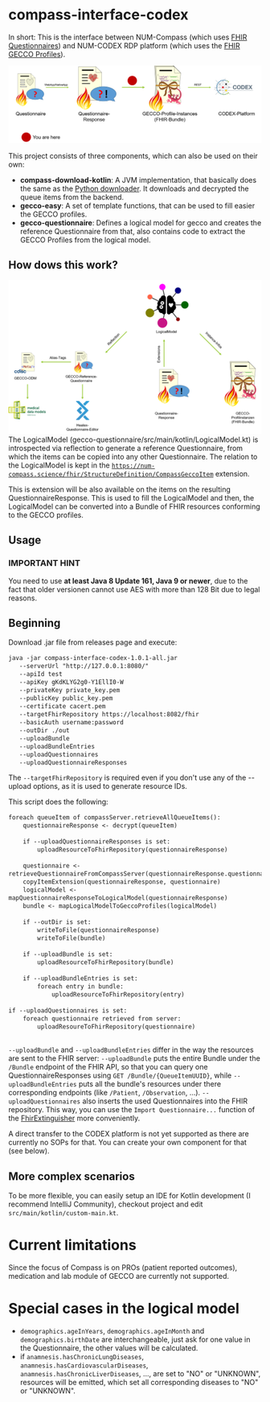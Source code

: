 # compass-interface-codex
In short: This is the interface between NUM-Compass (which uses [FHIR Questionnaires](http://hl7.org/fhir/questionnaire.html)) and NUM-CODEX RDP platform (which uses the [FHIR GECCO Profiles](https://simplifier.net/guide/germancoronaconsensusdataset-implementationguide/home)).

![](docs/Transform.png)

This project consists of three components, which can also be used on their own:

* **compass-download-kotlin**: A JVM implementation, that basically does the same as the [Python downloader](https://github.com/NUMde/compass-numapp-downloader). It downloads and decrypted the queue items from the backend.
* **gecco-easy**: A set of template functions, that can be used to fill easier the GECCO profiles.
* **gecco-questionnaire**: Defines a logical model for gecco and creates the reference Questionnaire from that, also contains code 
to extract the GECCO Profiles from the logical model.
  
## How dows this work?
![](docs/Overview%20LogicalModel.png)
The LogicalModel (gecco-questionnaire/src/main/kotlin/LogicalModel.kt) is introspected via reflection to generate a reference Questionnaire,
from which the items can be copied into any other Questionnaire. The relation to the LogicalModel is kept in the [`https://num-compass.science/fhir/StructureDefinition/CompassGeccoItem`](https://github.com/NUMde/compass-implementation-guide/blob/master/input/pagecontent/index.md) extension.

This is extension will be also available on the items on the resulting QuestionnaireResponse. This is used to fill the LogicalModel
and then, the LogicalModel can be converted into a Bundle of FHIR resources conforming to the GECCO profiles.
  
## Usage
### IMPORTANT HINT
You need to use **at least Java 8 Update 161, Java 9 or newer**, due to the fact that older versionen cannot use AES with more than
128 Bit due to legal reasons.

## Beginning 
Download .jar file from releases page and execute: 
```
java -jar compass-interface-codex-1.0.1-all.jar 
   --serverUrl "http://127.0.0.1:8080/" 
   --apiId test 
   --apiKey gKdKLYG2g0-Y1EllI0-W 
   --privateKey private_key.pem 
   --publicKey public_key.pem 
   --certificate cacert.pem 
   --targetFhirRepository https://localhost:8082/fhir
   --basicAuth username:password
   --outDir ./out 
   --uploadBundle 
   --uploadBundleEntries 
   --uploadQuestionnaires
   --uploadQuestionnaireResponses
```
The `--targetFhirRepository` is required even if you don't use any of the --upload options, as it is used to generate resource IDs.

This script does the following:
```
foreach queueItem of compassServer.retrieveAllQueueItems():
    questionnaireResponse <- decrypt(queueItem)
    
    if --uploadQuestionnaireResponses is set:
        uploadResourceToFhirRepository(questionnaireResponse)
    
    questionnaire <- retrieveQuestionnaireFromCompassServer(questionnaireResponse.questionnaire)
    copyItemExtension(questionnaireResponse, questionnaire)
    logicalModel <- mapQuestionnaireResponseToLogicalModel(questionnaireResponse)
    bundle <- mapLogicalModelToGeccoProfiles(logicalModel)
    
    if --outDir is set:
        writeToFile(questionnaireResponse)    
        writeToFile(bundle)   
        
    if --uploadBundle is set: 
        uploadResourceToFhirRepository(bundle)
        
    if --uploadBundleEntries is set: 
        foreach entry in bundle:
            uploadResourceToFhirRepository(entry)
        
if --uploadQuestionnaires is set:        
    foreach questionnaire retrieved from server:
        uploadResoureToFhirRepository(questionnaire)         
        
```
`--uploadBundle` and `--uploadBundleEntries` differ in the way the resources are sent to the FHIR server: 
`--uploadBundle` puts the entire Bundle under the `/Bundle` endpoint of the FHIR API, so that you can query one 
QuestionnaireResponses using `GET /Bundle/{QueueItemUUID}`, while `--uploadBundleEntries` puts all the bundle's resources 
under there corresponding endpoints (like `/Patient`, `/Observation`, ...). `--uploadQuestionnaires` also inserts the used 
Questionnaires into the FHIR repository. This way, you can use the `Import Questionnaire...` function of the 
[FhirExtinguisher](https://github.com/JohannesOehm/FhirExtinguisher) more conveniently.

A direct transfer to the CODEX platform is not yet supported as there are currently no SOPs for that. You can create your 
own component for that (see below). 

## More complex scenarios
To be more flexible, you can easily setup an IDE for Kotlin development (I recommend IntelliJ Community), checkout project 
and edit `src/main/kotlin/custom-main.kt`.

# Current limitations
Since the focus of Compass is on PROs (patient reported outcomes), medication and lab module of GECCO are currently not supported. 

# Special cases in the logical model
* `demographics.ageInYears`, `demographics.ageInMonth` and `demographics.birthDate` are interchangeable, just ask for one 
  value in the Questionnaire, the other values will be calculated.
* if `anamnesis.hasChronicLungDiseases`, `anamnesis.hasCardiovascularDiseases`, `anamnesis.hasChronicLiverDiseases`, ..., 
  are set to "NO" or "UNKNOWN", resources will be emitted, which set all corresponding diseases to "NO" or "UNKNOWN".
  
